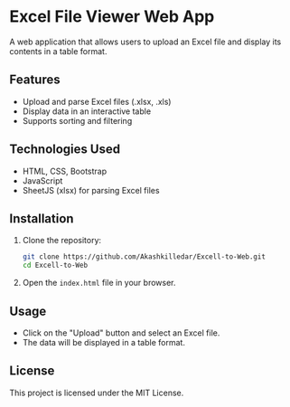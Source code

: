 # Excel File Viewer Web App

A web application that allows users to upload an Excel file and display its contents in a table format.

## Features
- Upload and parse Excel files (.xlsx, .xls)
- Display data in an interactive table
- Supports sorting and filtering

## Technologies Used
- HTML, CSS, Bootstrap
- JavaScript
- SheetJS (xlsx) for parsing Excel files

## Installation

1. Clone the repository:
   ```sh
   git clone https://github.com/Akashkilledar/Excell-to-Web.git
   cd Excell-to-Web
   ```

2. Open the `index.html` file in your browser.

## Usage
- Click on the "Upload" button and select an Excel file.
- The data will be displayed in a table format.

## License
This project is licensed under the MIT License.

